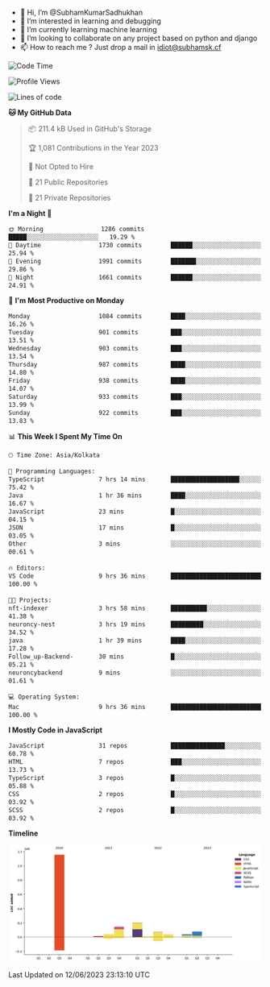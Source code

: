 - 👋 Hi, I’m @SubhamKumarSadhukhan
- 👀 I’m interested in learning and debugging
- 🌱 I’m currently learning machine learning
- 💞️ I’m looking to collaborate on any project based on python and django
- 📫 How to reach me ?
      Just drop a mail in idiot@subhamsk.cf

<!---
SubhamKumarSadhukhan/SubhamKumarSadhukhan is a ✨ special ✨ repository because its `README.md` (this file) appears on your GitHub profile.
You can click the Preview link to take a look at your changes.
--->


<!--START_SECTION:waka-->
![Code Time](http://img.shields.io/badge/Code%20Time-1%2C225%20hrs%2022%20mins-blue)

![Profile Views](http://img.shields.io/badge/Profile%20Views-4-blue)

![Lines of code](https://img.shields.io/badge/From%20Hello%20World%20I%27ve%20Written-1.8%20million%20lines%20of%20code-blue)

**🐱 My GitHub Data** 

> 📦 211.4 kB Used in GitHub's Storage 
 > 
> 🏆 1,081 Contributions in the Year 2023
 > 
> 🚫 Not Opted to Hire
 > 
> 📜 21 Public Repositories 
 > 
> 🔑 21 Private Repositories 
 > 
**I'm a Night 🦉** 

```text
🌞 Morning                1286 commits        █████░░░░░░░░░░░░░░░░░░░░   19.29 % 
🌆 Daytime                1730 commits        ██████░░░░░░░░░░░░░░░░░░░   25.94 % 
🌃 Evening                1991 commits        ███████░░░░░░░░░░░░░░░░░░   29.86 % 
🌙 Night                  1661 commits        ██████░░░░░░░░░░░░░░░░░░░   24.91 % 
```
📅 **I'm Most Productive on Monday** 

```text
Monday                   1084 commits        ████░░░░░░░░░░░░░░░░░░░░░   16.26 % 
Tuesday                  901 commits         ███░░░░░░░░░░░░░░░░░░░░░░   13.51 % 
Wednesday                903 commits         ███░░░░░░░░░░░░░░░░░░░░░░   13.54 % 
Thursday                 987 commits         ████░░░░░░░░░░░░░░░░░░░░░   14.80 % 
Friday                   938 commits         ████░░░░░░░░░░░░░░░░░░░░░   14.07 % 
Saturday                 933 commits         ███░░░░░░░░░░░░░░░░░░░░░░   13.99 % 
Sunday                   922 commits         ███░░░░░░░░░░░░░░░░░░░░░░   13.83 % 
```


📊 **This Week I Spent My Time On** 

```text
🕑︎ Time Zone: Asia/Kolkata

💬 Programming Languages: 
TypeScript               7 hrs 14 mins       ███████████████████░░░░░░   75.42 % 
Java                     1 hr 36 mins        ████░░░░░░░░░░░░░░░░░░░░░   16.67 % 
JavaScript               23 mins             █░░░░░░░░░░░░░░░░░░░░░░░░   04.15 % 
JSON                     17 mins             █░░░░░░░░░░░░░░░░░░░░░░░░   03.05 % 
Other                    3 mins              ░░░░░░░░░░░░░░░░░░░░░░░░░   00.61 % 

🔥 Editors: 
VS Code                  9 hrs 36 mins       █████████████████████████   100.00 % 

🐱‍💻 Projects: 
nft-indexer              3 hrs 58 mins       ██████████░░░░░░░░░░░░░░░   41.38 % 
neuroncy-nest            3 hrs 19 mins       █████████░░░░░░░░░░░░░░░░   34.52 % 
java                     1 hr 39 mins        ████░░░░░░░░░░░░░░░░░░░░░   17.28 % 
Follow_up-Backend-       30 mins             █░░░░░░░░░░░░░░░░░░░░░░░░   05.21 % 
neuroncybackend          9 mins              ░░░░░░░░░░░░░░░░░░░░░░░░░   01.61 % 

💻 Operating System: 
Mac                      9 hrs 36 mins       █████████████████████████   100.00 % 
```

**I Mostly Code in JavaScript** 

```text
JavaScript               31 repos            ███████████████░░░░░░░░░░   60.78 % 
HTML                     7 repos             ███░░░░░░░░░░░░░░░░░░░░░░   13.73 % 
TypeScript               3 repos             █░░░░░░░░░░░░░░░░░░░░░░░░   05.88 % 
CSS                      2 repos             █░░░░░░░░░░░░░░░░░░░░░░░░   03.92 % 
SCSS                     2 repos             █░░░░░░░░░░░░░░░░░░░░░░░░   03.92 % 
```



**Timeline**

![Lines of Code chart](https://raw.githubusercontent.com/SubhamKumarSadhukhan/SubhamKumarSadhukhan/main/assets/bar_graph.png)


 Last Updated on 12/06/2023 23:13:10 UTC
<!--END_SECTION:waka-->
